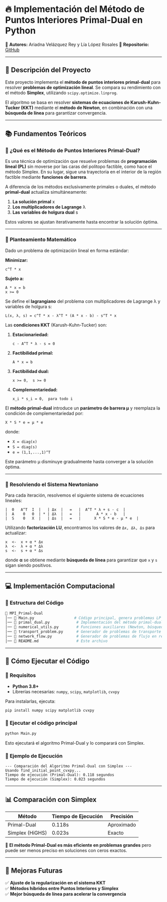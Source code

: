 # 🔥 Implementación del Método de Puntos Interiores Primal-Dual en Python  

📌 **Autores:** Ariadna Velázquez Rey y Lía López Rosales
📌 **Repositorio:** [GitHub](https://github.com/AriadnaVelazquez744/MPI_Primal-Dual.git)  

---

## 📖 **Descripción del Proyecto**  
Este proyecto implementa el **método de puntos interiores primal-dual** para resolver **problemas de optimización lineal**. Se compara su rendimiento con el método **Simplex**, utilizando `scipy.optimize.linprog`.  

El algoritmo se basa en resolver **sistemas de ecuaciones de Karush-Kuhn-Tucker (KKT)** mediante el **método de Newton**, en combinación con una **búsqueda de línea** para garantizar convergencia.

---

## 📚 **Fundamentos Teóricos**  

### 🔹 **¿Qué es el Método de Puntos Interiores Primal-Dual?**  
Es una técnica de optimización que resuelve problemas de **programación lineal (PL)** sin moverse por las caras del politopo factible, como hace el método Simplex. En su lugar, sigue una trayectoria en el interior de la región factible mediante **funciones de barrera**.  

A diferencia de los métodos exclusivamente primales o duales, el método **primal-dual** actualiza simultáneamente:
1. **La solución primal** x  
2. **Los multiplicadores de Lagrange** λ  
3. **Las variables de holgura dual** s  

Estos valores se ajustan iterativamente hasta encontrar la solución óptima.

---

### 🔹 **Planteamiento Matemático**  

Dado un problema de optimización lineal en forma estándar:  

**Minimizar:**  
```
c^T * x
```
**Sujeto a:**  
```
A * x = b
x >= 0
```

Se define el **lagrangiano** del problema con multiplicadores de Lagrange λ y variables de holgura s:  
```
L(x, λ, s) = c^T * x - λ^T * (A * x - b) - s^T * x
```
Las **condiciones KKT** (Karush-Kuhn-Tucker) son:  

1. **Estacionariedad:**  
   ```
   c - A^T * λ - s = 0
   ```
2. **Factibilidad primal:**  
   ```
   A * x = b
   ```
3. **Factibilidad dual:**  
   ```
   x >= 0,  s >= 0
   ```
4. **Complementariedad:**  
   ```
   x_i * s_i = 0,  para todo i
   ```

El **método primal-dual** introduce un **parámetro de barrera μ** y reemplaza la condición de complementariedad por:  
```
X * S * e = μ * e
```
donde:  
- `X = diag(x)`  
- `S = diag(s)`  
- `e = (1,1,...,1)^T`

Este parámetro μ disminuye gradualmente hasta converger a la solución óptima.

---

### 🔹 **Resolviendo el Sistema Newtoniano**  

Para cada iteración, resolvemos el siguiente sistema de ecuaciones lineales:  

```
|  0   A^T  I  |   | Δx  |   =   |  A^T * λ + s - c  |
|  A    0   0  | * | Δλ  |   =   |       A * x - b   |
|  S    0   X  |   | Δs  |   =   |      X * S * e - μ * e  |
```

Utilizando **factorización LU**, encontramos los valores de `Δx, Δλ, Δs` para actualizar:  
```
x  <-  x + α * Δx  
λ  <-  λ + α * Δλ  
s  <-  s + α * Δs  
```
donde **α** se obtiene mediante **búsqueda de línea** para garantizar que `x` y `s` sigan siendo positivos.

---

## 💻 **Implementación Computacional**  

### 🔹 **Estructura del Código**
```bash
📂 MPI_Primal-Dual
│── 📄 Main.py                  # Código principal, genera problemas LP y ejecuta el algoritmo
│── 📄 primal_dual.py            # Implementación del método primal-dual
│── 📄 numerical_utils.py        # Funciones auxiliares (Newton, búsqueda de línea, escalado)
│── 📄 transport_problem.py      # Generador de problemas de transporte
│── 📄 network_flow.py           # Generador de problemas de flujo en redes
│── 📄 README.md                 # Este archivo
```

---

## 🚀 **Cómo Ejecutar el Código**  

### 🔹 **Requisitos**  
- **Python 3.8+**  
- Librerías necesarias: `numpy`, `scipy`, `matplotlib`, `cvxpy`

Para instalarlas, ejecuta:
```bash
pip install numpy scipy matplotlib cvxpy
```

### 🔹 **Ejecutar el código principal**
```bash
python Main.py
```
Esto ejecutará el algoritmo Primal-Dual y lo comparará con Simplex.

### 🔹 **Ejemplo de Ejecución**
```
--- Comparación del Algoritmo Primal-Dual con Simplex ---
Usando find_initial_point_cvxpy...
Tiempo de ejecución (Primal-Dual): 0.118 segundos
Tiempo de ejecución (Simplex): 0.023 segundos
```

---

## 📊 **Comparación con Simplex**
| **Método**         | **Tiempo de Ejecución** | **Precisión**  |
|-------------------|-------------------|-------------|
| Primal-Dual      | 0.118s            | Aproximado |
| Simplex (HiGHS)  | 0.023s            | Exacto     |

📌 **El método Primal-Dual es más eficiente en problemas grandes** pero puede ser menos preciso en soluciones con ceros exactos.

---

## 🔧 **Mejoras Futuras**
✅ **Ajuste de la regularización en el sistema KKT**  
✅ **Métodos híbridos entre Puntos Interiores y Simplex**  
✅ **Mejor búsqueda de línea para acelerar la convergencia**  
